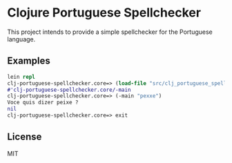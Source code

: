 # Clojure Portuguese Spellchecker

This project intends to provide a simple spellchecker for the Portuguese language.


## Examples

```clojure
lein repl
clj-portuguese-spellchecker.core=> (load-file "src/clj_portuguese_spellchecker/core.clj")
#'clj-portuguese-spellchecker.core/-main
clj-portuguese-spellchecker.core=> (-main "pexxe")
Voce quis dizer peixe ?
nil
clj-portuguese-spellchecker.core=> exit

```

## License
MIT
